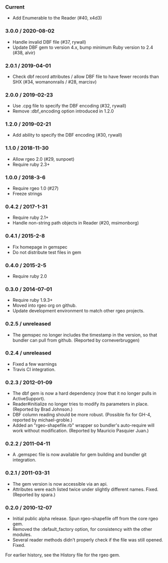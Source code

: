 ### Current

* Add Enumerable to the Reader (#40, x4d3)

### 3.0.0 / 2020-08-02

* Handle invalid DBF file (#37, rywall)
* Update DBF gem to version 4.x, bump minimum Ruby version to 2.4 (#38, alvir)

### 2.0.1 / 2019-04-01

* Check dbf record attributes / allow DBF file to have fewer records than SHX (#34, womanonrails / #28, marcisv)


### 2.0.0 / 2019-02-23

* Use .cpg file to specify the DBF encoding (#32, rywall)
* Remove :dbf_encoding option introduced in 1.2.0


### 1.2.0 / 2019-02-21

* Add ability to specify the DBF encoding (#30, rywall)


### 1.1.0 / 2018-11-30

* Allow rgeo 2.0 (#29, sunpoet)
* Require ruby 2.3+


### 1.0.0 / 2018-3-6

* Require rgeo 1.0 (#27)
* Freeze strings


### 0.4.2 / 2017-1-31

* Require ruby 2.1+
* Handle non-string path objects in Reader (#20, msimonborg)

### 0.4.1 / 2015-2-8

* Fix homepage in gemspec
* Do not distribute test files in gem

### 0.4.0 / 2015-2-5

* Require ruby 2.0

### 0.3.0 / 2014-07-01

* Require ruby 1.9.3+
* Moved into rgeo org on github.
* Update development environment to match other rgeo projects.

### 0.2.5 / unreleased

* The gemspec no longer includes the timestamp in the version, so that bundler can pull from github. (Reported by corneverbruggen)

### 0.2.4 / unreleased

* Fixed a few warnings
* Travis CI integration.

### 0.2.3 / 2012-01-09

* The dbf gem is now a hard dependency (now that it no longer pulls in ActiveSupport).
* Reader#initialize no longer tries to modify its parameters in place. (Reported by Brad Johnson.)
* DBF column reading should be more robust. (Possible fix for GH-4, reported by michael-groble.)
* Added an "rgeo-shapefile.rb" wrapper so bundler's auto-require will work without modification. (Reported by Mauricio Pasquier Juan.)

### 0.2.2 / 2011-04-11

* A .gemspec file is now available for gem building and bundler git integration.

### 0.2.1 / 2011-03-31

* The gem version is now accessible via an api.
* Attributes were each listed twice under slightly different names. Fixed. (Reported by spara.)

### 0.2.0 / 2010-12-07

* Initial public alpha release. Spun rgeo-shapefile off from the core rgeo gem.
* Removed the :default_factory option, for consistency with the other modules.
* Several reader methods didn't properly check if the file was still opened. Fixed.

For earlier history, see the History file for the rgeo gem.
